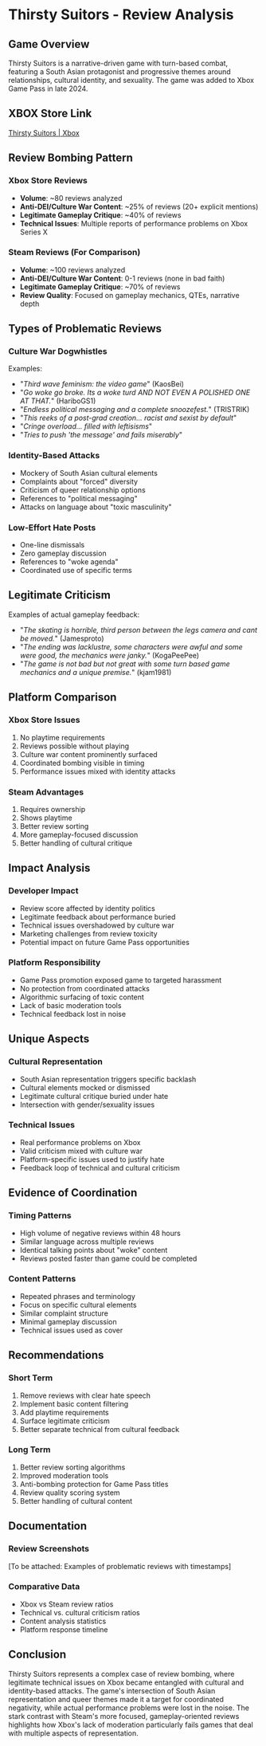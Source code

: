 # Thirsty Suitors - Review Analysis

## Game Overview
Thirsty Suitors is a narrative-driven game with turn-based combat, featuring a South Asian protagonist and progressive themes around relationships, cultural identity, and sexuality. The game was added to Xbox Game Pass in late 2024.

## XBOX Store Link

[Thirsty Suitors | Xbox](https://www.xbox.com/en-gb/games/store/thirsty-suitors/9pls01jrjcwb)

## Review Bombing Pattern

### Xbox Store Reviews
- **Volume**: ~80 reviews analyzed
- **Anti-DEI/Culture War Content**: ~25% of reviews (20+ explicit mentions)
- **Legitimate Gameplay Critique**: ~40% of reviews
- **Technical Issues**: Multiple reports of performance problems on Xbox Series X

### Steam Reviews (For Comparison)
- **Volume**: ~100 reviews analyzed
- **Anti-DEI/Culture War Content**: 0-1 reviews (none in bad faith)
- **Legitimate Gameplay Critique**: ~70% of reviews
- **Review Quality**: Focused on gameplay mechanics, QTEs, narrative depth

## Types of Problematic Reviews

### Culture War Dogwhistles
Examples:
- "*Third wave feminism: the video game*" (KaosBei)
- "*Go woke go broke. Its a woke turd AND NOT EVEN A POLISHED ONE AT THAT.*" (HariboGS1)
- "*Endless political messaging and a complete snoozefest.*" (TRISTRIK)
- "*This reeks of a post-grad creation... racist and sexist by default*"
- "*Cringe overload... filled with leftisisms*"
- "*Tries to push 'the message' and fails miserably*"

### Identity-Based Attacks
- Mockery of South Asian cultural elements
- Complaints about "forced" diversity
- Criticism of queer relationship options
- References to "political messaging"
- Attacks on language about "toxic masculinity"

### Low-Effort Hate Posts
- One-line dismissals
- Zero gameplay discussion
- References to "woke agenda"
- Coordinated use of specific terms

## Legitimate Criticism
Examples of actual gameplay feedback:
- "*The skating is horrible, third person between the legs camera and cant be moved.*" (Jamesproto)
- "*The ending was lacklustre, some characters were awful and some were good, the mechanics were janky.*" (KogaPeePee)
- "*The game is not bad but not great with some turn based game mechanics and a unique premise.*" (kjam1981)

## Platform Comparison

### Xbox Store Issues
1. No playtime requirements
2. Reviews possible without playing
3. Culture war content prominently surfaced
4. Coordinated bombing visible in timing
5. Performance issues mixed with identity attacks

### Steam Advantages
1. Requires ownership
2. Shows playtime
3. Better review sorting
4. More gameplay-focused discussion
5. Better handling of cultural critique

## Impact Analysis

### Developer Impact
- Review score affected by identity politics
- Legitimate feedback about performance buried
- Technical issues overshadowed by culture war
- Marketing challenges from review toxicity
- Potential impact on future Game Pass opportunities

### Platform Responsibility
- Game Pass promotion exposed game to targeted harassment
- No protection from coordinated attacks
- Algorithmic surfacing of toxic content
- Lack of basic moderation tools
- Technical feedback lost in noise

## Unique Aspects

### Cultural Representation
- South Asian representation triggers specific backlash
- Cultural elements mocked or dismissed
- Legitimate cultural critique buried under hate
- Intersection with gender/sexuality issues

### Technical Issues
- Real performance problems on Xbox
- Valid criticism mixed with culture war
- Platform-specific issues used to justify hate
- Feedback loop of technical and cultural criticism

## Evidence of Coordination

### Timing Patterns
- High volume of negative reviews within 48 hours
- Similar language across multiple reviews
- Identical talking points about "woke" content
- Reviews posted faster than game could be completed

### Content Patterns
- Repeated phrases and terminology
- Focus on specific cultural elements
- Similar complaint structure
- Minimal gameplay discussion
- Technical issues used as cover

## Recommendations

### Short Term
1. Remove reviews with clear hate speech
2. Implement basic content filtering
3. Add playtime requirements
4. Surface legitimate criticism
5. Better separate technical from cultural feedback

### Long Term
1. Better review sorting algorithms
2. Improved moderation tools
3. Anti-bombing protection for Game Pass titles
4. Review quality scoring system
5. Better handling of cultural content

## Documentation

### Review Screenshots
[To be attached: Examples of problematic reviews with timestamps]

### Comparative Data
- Xbox vs Steam review ratios
- Technical vs. cultural criticism ratios
- Content analysis statistics
- Platform response timeline

## Conclusion

Thirsty Suitors represents a complex case of review bombing, where legitimate technical issues on Xbox became entangled with cultural and identity-based attacks. The game's intersection of South Asian representation and queer themes made it a target for coordinated negativity, while actual performance problems were lost in the noise. The stark contrast with Steam's more focused, gameplay-oriented reviews highlights how Xbox's lack of moderation particularly fails games that deal with multiple aspects of representation. 
